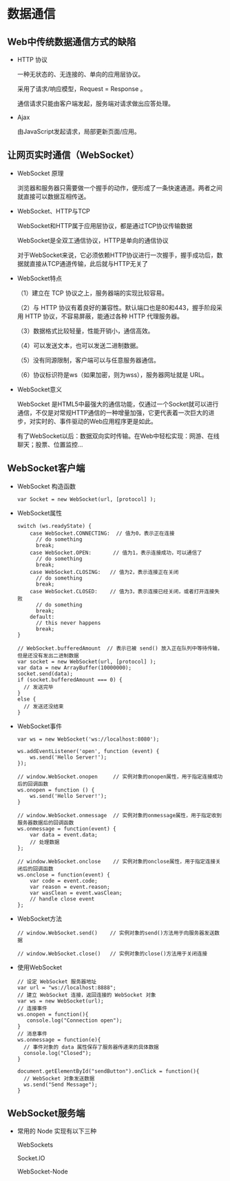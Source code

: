 # 数据通信
## Web中传统数据通信方式的缺陷
* HTTP 协议

  一种无状态的、无连接的、单向的应用层协议。

  采用了请求/响应模型，Request = Response 。

  通信请求只能由客户端发起，服务端对请求做出应答处理。
* Ajax 

  由JavaScript发起请求，局部更新页面/应用。
## 让网页实时通信（WebSocket）
* WebSocket 原理
  
  浏览器和服务器只需要做一个握手的动作，便形成了一条快速通道。两者之间就直接可以数据互相传送。
* WebSocket、HTTP与TCP

  WebSocket和HTTP属于应用层协议，都是通过TCP协议传输数据
  
  WebSocket是全双工通信协议，HTTP是单向的通信协议
  
  对于WebSocket来说，它必须依赖HTTP协议进行一次握手，握手成功后，数据就直接从TCP通道传输，此后就与HTTP无关了
* WebSocket特点

  （1）建立在 TCP 协议之上，服务器端的实现比较容易。
  
  （2）与 HTTP 协议有着良好的兼容性。默认端口也是80和443，握手阶段采用 HTTP 协议，不容易屏蔽，能通过各种 HTTP 代理服务器。
  
  （3）数据格式比较轻量，性能开销小，通信高效。
  
  （4）可以发送文本，也可以发送二进制数据。
  
  （5）没有同源限制，客户端可以与任意服务器通信。
  
  （6）协议标识符是ws（如果加密，则为wss），服务器网址就是 URL。
* WebSocket意义

  WebSocket 是HTML5中最强大的通信功能，仅通过一个Socket就可以进行通信，不仅是对常规HTTP通信的一种增量加强，它更代表着一次巨大的进步，对实时的、事件驱动的Web应用程序更是如此。	
  
  有了WebSocket以后：数据双向实时传输。在Web中轻松实现：网游、在线聊天；股票、位置监控…
## WebSocket客户端
* WebSocket 构造函数
  ```
  var Socket = new WebSocket(url, [protocol] );
  ```
* WebSocket属性
  ```
  switch (ws.readyState) {
      case WebSocket.CONNECTING:  // 值为0，表示正在连接
        // do something
        break;
      case WebSocket.OPEN:       // 值为1，表示连接成功，可以通信了
        // do something
        break;
      case WebSocket.CLOSING:   // 值为2，表示连接正在关闭
        // do something
        break;
      case WebSocket.CLOSED:    // 值为3，表示连接已经关闭，或者打开连接失败
        // do something
        break;
      default:
        // this never happens
        break;
  } 
  ```
  ```
  // WebSocket.bufferedAmount  // 表示已被 send() 放入正在队列中等待传输，但是还没有发出二进制数据
  var socket = new WebSocket(url, [protocol] );
  var data = new ArrayBuffer(10000000);
  socket.send(data);
  if (socket.bufferedAmount === 0) {
    // 发送完毕
  } 
  else {
    // 发送还没结束
  }
  ```
* WebSocket事件
  ```
  var ws = new WebSocket('ws://localhost:8080');
  
  ws.addEventListener('open', function (event) {
      ws.send('Hello Server!');
  });
  
  // window.WebSocket.onopen     // 实例对象的onopen属性，用于指定连接成功后的回调函数
  ws.onopen = function () {
      ws.send('Hello Server!');
  }
  
  // window.WebSocket.onmessage  // 实例对象的onmessage属性，用于指定收到服务器数据后的回调函数
  ws.onmessage = function(event) {
      var data = event.data;
      // 处理数据
  };
  
  // window.WebSocket.onclose    // 实例对象的onclose属性，用于指定连接关闭后的回调函数
  ws.onclose = function(event) {
      var code = event.code;
      var reason = event.reason;
      var wasClean = event.wasClean;
      // handle close event
  };
  ```
* WebSocket方法
  ```
  // window.WebSocket.send()    // 实例对象的send()方法用于向服务器发送数据
  
  // window.WebSocket.close()   // 实例对象的close()方法用于关闭连接
  ```
* 使用WebSocket
  ```
  // 设定 WebSocket 服务器地址
  var url = "ws://localhost:8888";
  // 建立 WebSocket 连接，返回连接的 WebSocket 对象
  var ws = new WebSocket(url);
  // 连接事件
  ws.onopen = function(){
     console.log("Connection open");
  }
  // 消息事件
  ws.onmessage = function(e){
    // 事件对象的 data 属性保存了服务器传递来的具体数据
    console.log("Closed");
  }
  
  document.getElementById("sendButton").onClick = function(){
    // WebSocket 对象发送数据
    ws.send("Send Message");
  }
  ```
## WebSocket服务端
* 常用的 Node 实现有以下三种

  WebSockets
  
  Socket.IO
  
  WebSocket-Node












